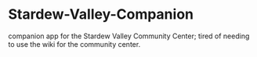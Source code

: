 # Stardew-Valley-Companion
companion app for the Stardew Valley Community Center; tired of needing to use the wiki for the community center.
